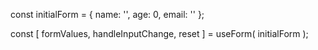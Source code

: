 const initialForm = {
  name: '',
  age: 0,
  email: ''
};

const [ formValues, handleInputChange, reset ] = useForm( initialForm );
